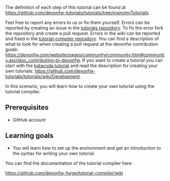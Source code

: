 


The definition of each step of this tutorial can be found at https://github.com/devonfw-tutorials/tutorials/tree/main/myTutorials. 

Feel free to report any errors to us or fix them yourself. Errors can be reported by creating an issue in the [tutorials repository](https://github.com/devonfw-tutorials/tutorials/issues). To fix the error fork the repository and create a pull request. Errors in the wiki can be reported and fixed in the [tutorial-compiler repository](https://github.com/devonfw-tutorials/tutorial-compiler).
You can find a description of what to look for when creating a pull request at the devonfw contribution guide: https://devonfw.com/website/pages/community/community.html#community.asciidoc_contributing-to-devonfw. If you want to create a tutorial you can start with the [katacoda tutorial](https://katacoda.com/devonfw/scenarios/create-your-own-tutorial) and read the description for creating your own tutorials: https://github.com/devonfw-tutorials/tutorials/wiki/Development.

In this scenario, you will learn how to create your own tutorial using the tutorial compiler.

## Prerequisites

* GitHub account

## Learning goals

* You will learn how to set up the environment and get an introduction to the syntax for writing your own tutorial.

You can find the documentation of the tutorial compiler here:

https://github.com/devonfw-forge/tutorial-compiler/wiki
